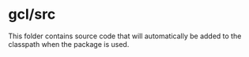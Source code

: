 # gcl/src

This folder contains source code that will automatically be added to the classpath when
the package is used.

